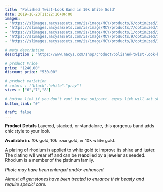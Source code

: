 ```yaml
---
title: "Polished Twist-Look Band in 10k White Gold"
date: 2019-10-23T11:22:16+06:00
images: 
- "https://slimages.macysassets.com/is/image/MCY/products/6/optimized/17551186_fpx.tif?op_sharpen=1&wid=500&fit=fit,1&fmt=webp"
- "https://slimages.macysassets.com/is/image/MCY/products/7/optimized/17551187_fpx.tif?op_sharpen=1&wid=500&fit=fit,1&fmt=webp"
- "https://slimages.macysassets.com/is/image/MCY/products/1/optimized/25726381_fpx.tif?op_sharpen=1&wid=500&fit=fit,1&fmt=webp"
- "https://slimages.macysassets.com/is/image/MCY/products/9/optimized/17551189_fpx.tif?op_sharpen=1&wid=500&fit=fit,1&fmt=webp"
- "https://slimages.macysassets.com/is/image/MCY/products/8/optimized/17551188_fpx.tif?op_sharpen=1&wid=500&fit=fit,1&fmt=webp"

# meta description
description : "https://www.macys.com/shop/product/polished-twist-look-band-in-10k-gold-rose-gold-white-gold?ID=11262879&isDlp=true&swatchColor=Yellow%20Gold&sizes=RING_SIZE_T!!6;;7;;8;;9"

# product Price
price: "1240.00"
discount_price: "530.00"

# product variation
# colors : ["black","white","gray"]
sizes : ["6","7","8"]

# button link if you don't want to use snipcart. empty link will not show button
button_link: "#"

draft: false
---
```


**Product Details**
Layered, stacked, or standalone, this gorgeous band adds chic style to your look.

**Available in:** 10k gold, 10k rose gold, or 10k white gold.

A plating of rhodium is applied to white gold to improve its shine and luster. The plating will wear off and can be reapplied by a jeweler as needed. Rhodium is a member of the platinum family.

*Photo may have been enlarged and/or enhanced.*



*Almost all gemstones have been treated to enhance their beauty and require special care.*

